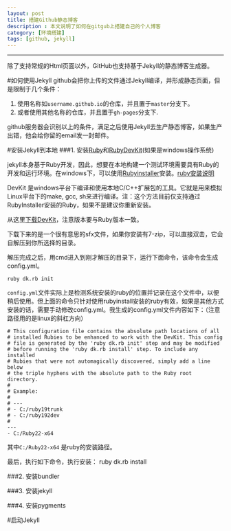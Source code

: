 ```yaml
---
layout: post
title: 搭建Github静态博客
description : 本文说明了如何在gitgub上搭建自己的个人博客
category: [环境搭建]
tags: [github, jekyll]
---
```



 
-----------------------
除了支持常规的Html页面以外，GitHub也支持基于Jekyll的静态博客生成器。

#如何使用Jekyll
github会把你上传的文件通过Jekyll编译，并形成静态页面，但是限制于几个条件：
 
1. 使用名称如`username.github.io`的仓库，并且置于`master`分支下。 
2. 或者使用其他名称的仓库，并且置于`gh-pages`分支下.
  
github服务器会识别以上的条件，满足之后使用Jekyll去生产静态博客，如果生产出错，他会给你留的email发一封邮件。  
  
#安装Jekyll到本地
###1. 安装[Ruby](https://www.ruby-lang.org/)和[RubyDevKit](http://rubyinstaller.org/downloads/)(如果是windows操作系统)
  
jekyll本身基于Ruby开发，因此，想要在本地构建一个测试环境需要具有Ruby的开发和运行环境。在windows下，可以使用[Rubyinstaller](http://rubyinstaller.org/downloads/)安装。[ruby安装说明](http://www.ruby-lang.org/zh_cn/downloads/)


DevKit 是windows平台下编译和使用本地C/C++扩展包的工具。它就是用来模拟Linux平台下的make, gcc, sh来进行编译。注：这个方法目前仅支持通过RubyInstaller安装的Ruby，如果不是建议你重新安装。

从这里[下载DevKit](http://rubyinstaller.org/downloads/)，注意版本要与Ruby版本一致。

  
下载下来的是一个很有意思的sfx文件，如果你安装有7-zip，可以直接双击，它会自解压到你所选择的目录。
 
解压完成之后，用cmd进入到刚才解压的目录下，运行下面命令，该命令会生成config.yml。

	ruby dk.rb init

`config.yml`文件实际上是检测系统安装的ruby的位置并记录在这个文件中，以便稍后使用。但上面的命令只针对使用rubyinstall安装的ruby有效，如果是其他方式安装的话，需要手动修改config.yml。我生成的config.yml文件内容如下：（注意路径用的是linux的斜杠方向）
	
	# This configuration file contains the absolute path locations of all
	# installed Rubies to be enhanced to work with the DevKit. This config
	# file is generated by the 'ruby dk.rb init' step and may be modified
	# before running the 'ruby dk.rb install' step. To include any installed
	# Rubies that were not automagically discovered, simply add a line below
	# the triple hyphens with the absolute path to the Ruby root directory.
	#
	# Example:
	#
	# ---
	# - C:/ruby19trunk
	# - C:/ruby192dev
	#
	---
	- C:/Ruby22-x64
 
其中`C:/Ruby22-x64` 是ruby的安装路径。
 
最后，执行如下命令，执行安装：
	ruby dk.rb install

###2. 安装bundler

###3. 安装jekyll


###4. 安装pygments


#启动Jekyll



 


